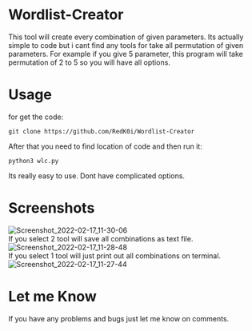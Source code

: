 # Wordlist-Creator

This tool will create every combination of given parameters. Its actually simple to code but i cant find any tools for take all permutation of given parameters.
For example if you give 5 parameter, this program will take permutation of 2 to 5 so you will have all options.

# Usage 

for get the code:
```
git clone https://github.com/RedK0i/Wordlist-Creator
```

After that you need to find location of code and then run it:
```
python3 wlc.py
```

Its really easy to use. Dont have complicated options. 

# Screenshots 

![Screenshot_2022-02-17_11-30-06](https://user-images.githubusercontent.com/86743390/154526268-70e2c1e4-6420-4437-b04e-af9a404b575b.png)
<br>
If you select 2 tool will save all combinations as text file.
<br>
![Screenshot_2022-02-17_11-28-48](https://user-images.githubusercontent.com/86743390/154526281-6abffe12-9d01-4030-a6d0-c0c80d4b227e.png)
<br>
If you select 1 tool will just print out all combinations on terminal.
<br>
![Screenshot_2022-02-17_11-27-44](https://user-images.githubusercontent.com/86743390/154526289-acbea184-8959-40a2-be88-535d4818c002.png)

# Let me Know 

If you have any problems and bugs just let me know on comments. 




